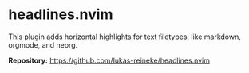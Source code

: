 # headlines.nvim

This plugin adds horizontal highlights for text filetypes, like markdown, orgmode, and neorg.

**Repository:** <https://github.com/lukas-reineke/headlines.nvim>
